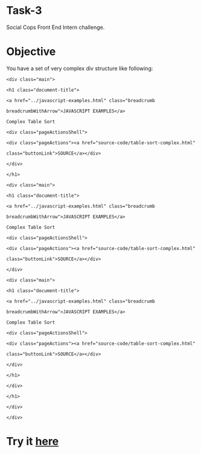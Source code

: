 # Task-3
Social Cops Front End Intern challenge. 

# Objective
You have a set of very complex div structure like following:

    <div class="main">
    
    <h1 class="document-title">
    
    <a href="../javascript-examples.html" class="breadcrumb 
    
    breadcrumbWithArrow">JAVASCRIPT EXAMPLES</a>
    
    Complex Table Sort
    
    <div class="pageActionsShell">
    
    <div class="pageActions"><a href="source-code/table-sort-complex.html" 
    
    class="buttonLink">SOURCE</a></div>
    
    </div>
    
    </h1>
    
    <div class="main">
    
    <h1 class="document-title">
    
    <a href="../javascript-examples.html" class="breadcrumb 
    
    breadcrumbWithArrow">JAVASCRIPT EXAMPLES</a>
    
    Complex Table Sort
    
    <div class="pageActionsShell">
    
    <div class="pageActions"><a href="source-code/table-sort-complex.html" 
    
    class="buttonLink">SOURCE</a></div>
    
    </div>
    
    <div class="main">
    
    <h1 class="document-title">
    
    <a href="../javascript-examples.html" class="breadcrumb 
    
    breadcrumbWithArrow">JAVASCRIPT EXAMPLES</a>
    
    Complex Table Sort
    
    <div class="pageActionsShell">
    
    <div class="pageActions"><a href="source-code/table-sort-complex.html" 
    
    class="buttonLink">SOURCE</a></div>
    
    </div>
    
    </h1>
    
    </div>
    
    </h1>
    
    </div>
    
    </div>

# Try it <a href="http://girishrawat.github.io/Task-3/">here</a>
